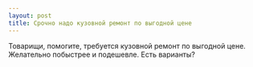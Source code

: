 ```yaml
---
layout: post 
title: Срочно надо кузовной ремонт по выгодной цене 
--- 
```

Товарищи, помогите, требуется кузовной ремонт по выгодной цене. Желательно побыстрее и подешевле. Есть варианты?